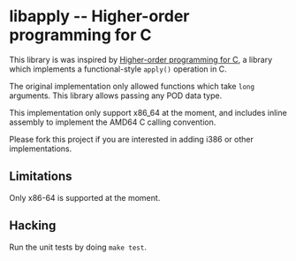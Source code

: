 libapply -- Higher-order programming for C
==========================================
This library is was inspired by
[Higher-order programming for C](http://vedantk.tumblr.com/post/26182854460/higher-order-programming-in-c),
a library which implements a functional-style `apply()` operation in C.

The original implementation only allowed functions which take `long` arguments.
This library allows passing any POD data type.

This implementation only support x86_64 at the moment, and includes
inline assembly to implement the AMD64 C calling convention.

Please fork this project if you are interested in adding i386 or
other implementations.

Limitations
-----------
Only x86-64 is supported at the moment.

Hacking
-------
Run the unit tests by doing `make test`.
